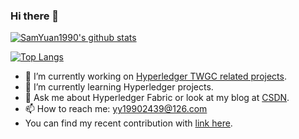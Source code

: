 ### Hi there 👋

[![SamYuan1990's github stats](https://github-readme-stats.vercel.app/api?username=SamYuan1990&show_icons=true)](https://github-readme-stats.vercel.app/api?username=SamYuan1990&show_icons=true)

[![Top Langs](https://github-readme-stats.vercel.app/api/top-langs/?username=SamYuan1990&layout=compact)](https://github-readme-stats.vercel.app/api/top-langs/?username=SamYuan1990&layout=compact)

- 🔭 I’m currently working on [Hyperledger TWGC related projects](https://github.com/Hyperledger-TWGC).
- 🌱 I’m currently learning Hyperledger projects.
- 💬 Ask me about Hyperledger Fabric or look at my blog at [CSDN](https://blog.csdn.net/oe1019).
- 📫 How to reach me: yy19902439@126.com
- You can find my recent contribution with [link here](https://insights.lfx.linuxfoundation.org/projects/hyperledger%2Fhyperledger-twgc/dashboard;subTab=technical;v=pull-request-management%2Fgithub-pr%2Foverview?filter=%23%2Fdashboard%2FGitHub-Pull-Requests%3Fembed%3Dtrue%26_g%3D(filters:!(),refreshInterval:(pause:!t,value:0),time:(from:%27now-90d%27,to:%27now%27))%26_a%3D(description:%27GitHub%2520Pull%2520Requests%2520Overview%2520panel%27,filters:!((%27$state%27:(store:appState),meta:(alias:!n,disabled:!f,index:github_issues,key:author_bot,negate:!t,params:(query:!t),type:phrase),query:(match:(author_bot:(query:!t,type:phrase)))),(%27$state%27:(store:appState),meta:(alias:!n,controlledBy:%271591130365812%27,disabled:!f,index:github_issues,key:author_name,negate:!f,params:(query:SamYuan1990),type:phrase),query:(match_phrase:(author_name:SamYuan1990)))),fullScreenMode:!f,options:(darkTheme:!f,useMargins:!t),panels:!((embeddableConfig:(title:%27Pull%2520Requests%2520By%2520Repositories%27,vis:(params:(sort:(columnIndex:!n,direction:!n)))),gridData:(h:18,i:%275%27,w:48,x:0,y:49),id:github_pullrequests_repositories,panelIndex:%275%27,title:%27Pull%2520Requests%2520By%2520Repositories%27,type:visualization,version:%277.6.2%27),(embeddableConfig:(title:%27Pull%2520Requests%2520By%2520Submitters%27),gridData:(h:19,i:%276%27,w:24,x:0,y:30),id:github_pullrequests_submitters,panelIndex:%276%27,title:%27Pull%2520Requests%2520By%2520Submitters%27,type:visualization,version:%277.6.2%27),(embeddableConfig:(params:(sort:(columnIndex:0,direction:desc)),title:%27Pull%2520Requests%2520By%2520Organization%27,vis:(params:(sort:(columnIndex:0,direction:!n)))),gridData:(h:19,i:%2712%27,w:24,x:24,y:30),id:%271f4ff210-740d-11e8-a4e7-6b1c6a13c58d%27,panelIndex:%2712%27,title:%27Pull%2520Requests%2520By%2520Organization%27,type:visualization,version:%277.6.2%27),(embeddableConfig:(title:Filter),gridData:(h:15,i:ca4aa069-73f8-499c-b8c5-2d64626a1759,w:10,x:0,y:0),id:c7ba3dc0-a511-11ea-83d0-e156a256d6e6,panelIndex:ca4aa069-73f8-499c-b8c5-2d64626a1759,title:Filter,type:visualization,version:%277.6.2%27),(embeddableConfig:(title:Summary),gridData:(h:10,i:c174707c-a5ff-4312-bd81-2ae9a2d826c5,w:12,x:10,y:0),id:de8048b0-a902-11eb-9005-3930817a030d,panelIndex:c174707c-a5ff-4312-bd81-2ae9a2d826c5,title:Summary,type:visualization,version:%277.6.2%27),(embeddableConfig:(title:%27Most%2520Used%2520PR%2520Labels%27),gridData:(h:11,i:%2774c67f5f-1586-4e24-8087-16d6057320a1%27,w:12,x:22,y:0),id:%2790be4440-8b13-11eb-af30-0df96ab653b0%27,panelIndex:%2774c67f5f-1586-4e24-8087-16d6057320a1%27,title:%27Most%2520Used%2520PR%2520Labels%27,type:visualization,version:%277.6.2%27),(embeddableConfig:(title:%27Pull%2520Requests%2520By%2520Organization%27),gridData:(h:12,i:%2712ae4379-d13c-4900-aeef-680845af8573%27,w:14,x:34,y:0),id:%273e9b7d00-ae7b-11eb-bd79-f3db3ff39743%27,panelIndex:%2712ae4379-d13c-4900-aeef-680845af8573%27,title:%27Pull%2520Requests%2520By%2520Organization%27,type:visualization,version:%277.6.2%27),(embeddableConfig:(title:%27About%2520Summary%27),gridData:(h:5,i:fcea5490-d1ee-40a9-9c48-88ee9c033a7f,w:12,x:10,y:10),id:f66b3d70-ad0f-11eb-b42d-29bb7e46b0a1,panelIndex:fcea5490-d1ee-40a9-9c48-88ee9c033a7f,title:%27About%2520Summary%27,type:visualization,version:%277.6.2%27),(embeddableConfig:(title:%27About%2520Most%2520Used%2520PR%2520Labels%27),gridData:(h:4,i:e7421f14-67a9-4400-88a0-6f2a3fa440f6,w:12,x:22,y:11),id:%273871b030-ae7a-11eb-bd79-f3db3ff39743%27,panelIndex:e7421f14-67a9-4400-88a0-6f2a3fa440f6,title:%27About%2520Most%2520Used%2520PR%2520Labels%27,type:visualization,version:%277.6.2%27),(embeddableConfig:(title:%27About%2520Pull%2520Requests%2520By%2520Organization%27),gridData:(h:3,i:%271f2d6032-27e2-4379-a2db-2b082b7280fd%27,w:14,x:34,y:12),id:%279801d740-ae7b-11eb-bd79-f3db3ff39743%27,panelIndex:%271f2d6032-27e2-4379-a2db-2b082b7280fd%27,title:%27About%2520Pull%2520Requests%2520By%2520Organization%27,type:visualization,version:%277.6.2%27),(embeddableConfig:(title:%27PRs%2520Created%2520Over%2520Time%27),gridData:(h:12,i:a80a9648-cfcb-4ae7-8d2f-df38a392ee0c,w:25,x:23,y:15),id:%278ce71320-9d5f-11eb-9005-3930817a030d%27,panelIndex:a80a9648-cfcb-4ae7-8d2f-df38a392ee0c,title:%27PRs%2520Created%2520Over%2520Time%27,type:visualization,version:%277.6.2%27),(embeddableConfig:(title:%27Submitters%2520Over%2520Time%27),gridData:(h:12,i:%2765ac3a01-3114-4c18-8631-9479e387c716%27,w:23,x:0,y:15),id:a12bda50-8b12-11eb-af30-0df96ab653b0,panelIndex:%2765ac3a01-3114-4c18-8631-9479e387c716%27,title:%27Submitters%2520Over%2520Time%27,type:visualization,version:%277.6.2%27),(embeddableConfig:(title:%27About%2520PRs%2520Created%2520Over%2520Time%27),gridData:(h:3,i:%27814b1b75-4497-4fd8-8285-3483c6feb9b2%27,w:25,x:23,y:27),id:b8169ec0-ae7c-11eb-bd79-f3db3ff39743,panelIndex:%27814b1b75-4497-4fd8-8285-3483c6feb9b2%27,title:%27About%2520PRs%2520Created%2520Over%2520Time%27,type:visualization,version:%277.6.2%27),(embeddableConfig:(title:%27About%2520Submitters%2520Over%2520Time%27),gridData:(h:3,i:%273a5c9bcc-2550-4337-a79f-462c1be9cba0%27,w:23,x:0,y:27),id:%273cb25530-ae7c-11eb-bd79-f3db3ff39743%27,panelIndex:%273a5c9bcc-2550-4337-a79f-462c1be9cba0%27,title:%27About%2520Submitters%2520Over%2520Time%27,type:visualization,version:%277.6.2%27),(embeddableConfig:(title:%27Latest%2520Pull%2520Request%2520Activity%27),gridData:(h:18,i:%27121901a9-f4ab-4155-82cd-796aae90d521%27,w:48,x:0,y:67),id:%278cbfaf80-929f-11eb-af30-0df96ab653b0%27,panelIndex:%27121901a9-f4ab-4155-82cd-796aae90d521%27,title:%27Latest%2520Pull%2520Request%2520Activity%27,type:visualization,version:%277.6.2%27)),query:(language:lucene,query:%27*%27),timeRestore:!f,title:%27GitHub%2520Pull%2520Requests%27,viewMode:view)&time=%7B%22from%22:%22now-90d%22,%22type%22:%22datemath%22,%22to%22:%22now%22%7D).

<!--
**SamYuan1990/SamYuan1990** is a ✨ _special_ ✨ repository because its `README.md` (this file) appears on your GitHub profile.

Here are some ideas to get you started:

- 😄 Pronouns: ...
- ⚡ Fun fact: ...

- 👯 I’m looking to collaborate on https://github.com/SamYuan1990/Probe
- 🤔 I’m looking for help with https://github.com/SamYuan1990/Probe
-->
